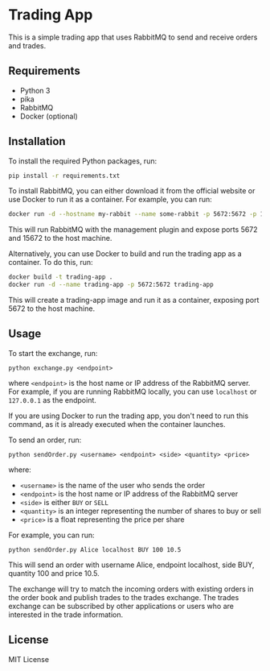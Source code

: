 # Trading App

This is a simple trading app that uses RabbitMQ to send and receive orders and trades.

## Requirements

- Python 3
- pika
- RabbitMQ
- Docker (optional)

## Installation

To install the required Python packages, run:

```bash
pip install -r requirements.txt
```

To install RabbitMQ, you can either download it from the official website or use Docker to run it as a container. For example, you can run:

```bash
docker run -d --hostname my-rabbit --name some-rabbit -p 5672:5672 -p 15672:15672 rabbitmq:management
```

This will run RabbitMQ with the management plugin and expose ports 5672 and 15672 to the host machine.

Alternatively, you can use Docker to build and run the trading app as a container. To do this, run:

```bash
docker build -t trading-app .
docker run -d --name trading-app -p 5672:5672 trading-app
```

This will create a trading-app image and run it as a container, exposing port 5672 to the host machine.

## Usage

To start the exchange, run:

```
python exchange.py <endpoint>
```

where `<endpoint>` is the host name or IP address of the RabbitMQ server. For example, if you are running RabbitMQ locally, you can use `localhost` or `127.0.0.1` as the endpoint.

If you are using Docker to run the trading app, you don't need to run this command, as it is already executed when the container launches.

To send an order, run:

```
python sendOrder.py <username> <endpoint> <side> <quantity> <price>
```

where:

- `<username>` is the name of the user who sends the order
- `<endpoint>` is the host name or IP address of the RabbitMQ server
- `<side>` is either `BUY` or `SELL`
- `<quantity>` is an integer representing the number of shares to buy or sell
- `<price>` is a float representing the price per share

For example, you can run:

```
python sendOrder.py Alice localhost BUY 100 10.5
```

This will send an order with username Alice, endpoint localhost, side BUY, quantity 100 and price 10.5.

The exchange will try to match the incoming orders with existing orders in the order book and publish trades to the trades exchange. The trades exchange can be subscribed by other applications or users who are interested in the trade information.

## License

MIT License
